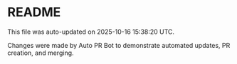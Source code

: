 # README

This file was auto-updated on 2025-10-16 15:38:20 UTC.

Changes were made by Auto PR Bot to demonstrate automated updates, PR creation, and merging.

